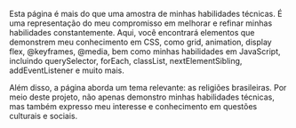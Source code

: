 Esta página é mais do que uma amostra de minhas habilidades técnicas. É uma representação do meu compromisso em melhorar e refinar minhas habilidades constantemente. Aqui, você encontrará elementos que demonstrem meu conhecimento em CSS, como grid, animation, display flex, @keyframes, @media, bem como minhas habilidades em JavaScript, incluindo querySelector, forEach, classList, nextElementSibling, addEventListener e muito mais.

Além disso, a página aborda um tema relevante: as religiões brasileiras. Por meio deste projeto, não apenas demonstro minhas habilidades técnicas, mas também expresso meu interesse e conhecimento em questões culturais e sociais.

